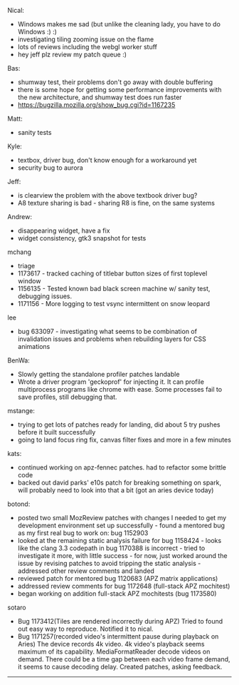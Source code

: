 Nical:
* Windows makes me sad (but unlike the cleaning lady, you have to do Windows :) :)
* investigating tiling zooming issue on the flame
* lots of reviews including the webgl worker stuff
* hey jeff plz review my patch queue :)



Bas:
* shumway test, their problems don't go away with double buffering
* there is some hope for getting some performance improvements with the new architecture, and shumway test does run faster
* https://bugzilla.mozilla.org/show_bug.cgi?id=1167235




Matt:
* sanity tests



Kyle:
* textbox, driver bug, don't know enough for a workaround yet
* security bug to aurora



Jeff:
* is clearview the problem with the above textbook driver bug?
* A8 texture sharing is bad - sharing R8 is fine, on the same systems



Andrew:
* disappearing widget, have a fix
* widget consistency, gtk3 snapshot for tests



mchang
* triage
* 1173617 - tracked caching of titlebar button sizes of first toplevel window
* 1156135 - Tested known bad black screen machine w/ sanity test, debugging issues.
* 1171156 - More logging to test vsync intermittent on snow leopard



lee
* bug 633097 - investigating what seems to be combination of invalidation issues and problems when rebuilding layers for CSS animations



BenWa:
* Slowly getting the standalone profiler patches landable
* Wrote a driver program 'geckoprof' for injecting it. It can profile multiprocess programs like chrome with ease. Some processes fail to save profiles, still debugging that.



mstange:
* trying to get lots of patches ready for landing, did about 5 try pushes before it built successfully
* going to land focus ring fix, canvas filter fixes and more in a few minutes



kats:
* continued working on apz-fennec patches. had to refactor some brittle code
* backed out david parks' e10s patch for breaking something on spark, will probably need to look into that a bit (got an aries device today)



botond:
  - posted two small MozReview patches with changes I needed to get my development environment set up successfully
          - found a mentored bug as my first real bug to work on: bug 1152903
  - looked at the remaining static analysis failure for bug 1158424
          - looks like the clang 3.3 codepath in bug 1170388 is incorrect
              - tried to investigate it more, with little success
          - for now, just worked around the issue by revising patches to avoid tripping the static analysis
          - addressed other review comments and landed
  - reviewed patch for mentored bug 1120683 (APZ matrix applications)
  - addressed review comments for bug 1172648 (full-stack APZ mochitest)
  - began working on addition full-stack APZ mochitests (bug 1173580)



sotaro
* Bug 1173412(Tiles are rendered incorrectly during APZ) Tried to found out easy way to reproduce. Notified it to nical.
* Bug 1171257(recorded video's intermittent pause during playback on Aries) The device records 4k video. 4k video's playback seems maximum of its capability. MediaFormatReader decode videos on demand. There could be a time gap between each video frame demand, it seems to cause decoding delay. Created patches, asking feedback.





________________


